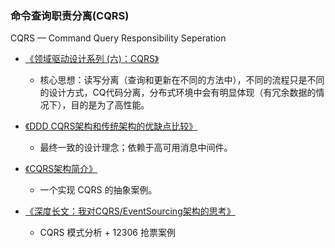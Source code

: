 ### 命令查询职责分离\(CQRS\)

CQRS — Command Query Responsibility Seperation

* [《领域驱动设计系列 \(六\)：CQRS》](https://www.cnblogs.com/cnblogsfans/p/4551990.html)

  * 核心思想：读写分离（查询和更新在不同的方法中），不同的流程只是不同的设计方式，CQ代码分离，分布式环境中会有明显体现（有冗余数据的情况下），目的是为了高性能。

* [《DDD CQRS架构和传统架构的优缺点比较》](http://www.techweb.com.cn/network/system/2017-07-07/2553563.shtml)

  * 最终一致的设计理念；依赖于高可用消息中间件。

* [《CQRS架构简介》](http://www.cnblogs.com/netfocus/p/4055346.html)

  * 一个实现 CQRS 的抽象案例。

* [《深度长文：我对CQRS/EventSourcing架构的思考》](http://www.uml.org.cn/zjjs/201609221.asp)

  * CQRS 模式分析 + 12306 抢票案例



